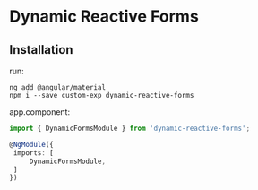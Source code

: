# Dynamic Reactive Forms

## Installation
run:
```
ng add @angular/material
npm i --save custom-exp dynamic-reactive-forms
```

app.component:
```ts
import { DynamicFormsModule } from 'dynamic-reactive-forms';

@NgModule({
 imports: [
     DynamicFormsModule,
 ]
})
```
